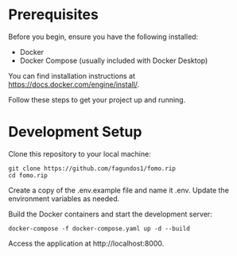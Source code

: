 # Prerequisites

Before you begin, ensure you have the following installed:

- Docker
- Docker Compose (usually included with Docker Desktop)

You can find installation instructions at https://docs.docker.com/engine/install/.

Follow these steps to get your project up and running.

# Development Setup

Clone this repository to your local machine:

    git clone https://github.com/fagundos1/fomo.rip
    cd fomo.rip

Create a copy of the .env.example file and name it .env. Update the environment variables as needed.

Build the Docker containers and start the development server:

    docker-compose -f docker-compose.yaml up -d --build

Access the application at http://localhost:8000.
